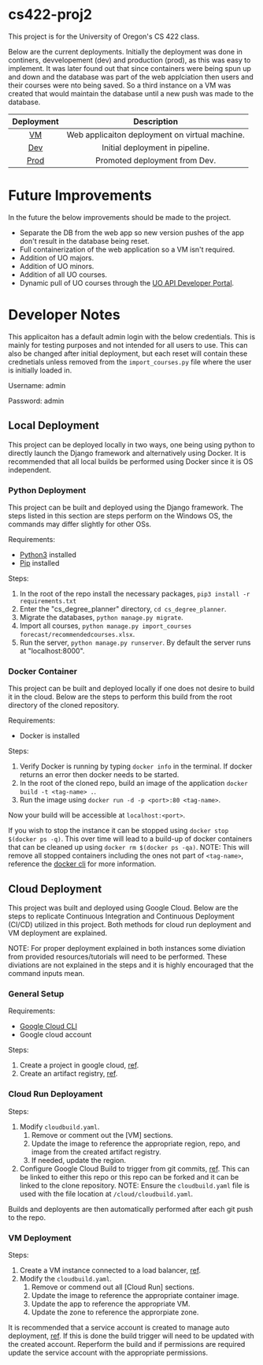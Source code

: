 # cs422-proj2
This project is for the University of Oregon's CS 422 class. 

Below are the current deployments. Initially the deployment was done in continers, devvelopement (dev) and production (prod), as this was easy to implement. It was later found out that since containers were being spun up and down and the database was part of the web applciation then users and their courses were nto being saved. So a third instance on a VM was created that would maintain the database until a new push was made to the database.

| Deployment | Description |
| :----------: | :----------: |
| [VM](http://34.36.192.16) | Web applicaiton deployment on virtual machine. |
| [Dev](https://deploy-cdp-dev-mlyt65mfba-uc.a.run.app) | Initial deployment in pipeline. |
| [Prod](https://deploy-cdp-prod-mlyt65mfba-uc.a.run.app) | Promoted deployment from Dev. |

# Future Improvements
In the future the below improvements should be made to the project.
- Separate the DB from the web app so new version pushes of the app don't result in the database being reset.
- Full containerization of the web application so a VM isn't required.
- Addition of UO majors.
- Addition of UO minors.
- Addition of all UO courses.
- Dynamic pull of UO courses through the [UO API Developer Portal](https://developer.uoregon.edu/).

# Developer Notes
This applicaiton has a default admin login with the below credentials. This is mainly for testing purposes and not intended for all users to use.
This can also be changed after initial deployment, but each reset will contain these crednetials unless removed from the `import_courses.py` file where the user is initially loaded in.

Username: admin

Password: admin

## Local Deployment
This project can be deployed locally in two ways, one being using python to directly launch the Django framework and alternatively using Docker.
It is recommended that all local builds be performed using Docker since it is OS independent.

### Python Deployment
This project can be built and deployed using the Django framework.
The steps listed in this section are steps perform on the Windows OS, the commands may differ slightly for other OSs.

Requirements:
- [Python3](https://www.python.org/downloads/) installed
- [Pip](https://pip.pypa.io/en/stable/installation/) installed

Steps:
1. In the root of the repo install the necessary packages, `pip3 install -r requirements.txt`
2. Enter the "cs_degree_planner" directory, `cd cs_degree_planner`.
3. Migrate the databases, `python manage.py migrate`.
4. Import all courses, `python manage.py import_courses forecast/recommendedcourses.xlsx`.
5. Run the server, `python manage.py runserver`.
By default the server runs at "localhost:8000".

### Docker Container
This project can be built and deployed locally if one does not desire to build it in the cloud.
Below are the steps to perform this build from the root directory of the cloned repository.

Requirements:
- Docker is installed

Steps:
1. Verify Docker is running by typing `docker info` in the terminal.
If docker returns an error then docker needs to be started.
2. In the root of the cloned repo, build an image of the application `docker build -t <tag-name> .`.
3. Run the image using `docker run -d -p <port>:80 <tag-name>`.

Now your build will be accessible at `localhost:<port>`.

If you wish to stop the instance it can be stopped using `docker stop $(docker ps -q)`.
This over time will lead to a build-up of docker containers that can be cleaned up using `docker rm $(docker ps -qa)`.
NOTE: This will remove all stopped containers including the ones not part of `<tag-name>`, reference the [docker cli](https://docs.docker.com/engine/reference/commandline/cli/) for more information.

## Cloud Deployment
This project was built and deployed using Google Cloud.
Below are the steps to replicate Continuous Integration and Continuous Deployment (CI/CD) utilized in this project.
Both methods for cloud run deployment and VM deployment are explained.

NOTE: For proper deployment explained in both instances some diviation from provided resources/tutorials will need to be performed.
These diviations are not explained in the steps and it is highly encouraged that the command inputs mean.

### General Setup
Requirements:
- [Google Cloud CLI](https://cloud.google.com/sdk/docs/install-sdk)
- Google cloud account

Steps:
1. Create a project in google cloud, [ref](https://cloud.google.com/resource-manager/docs/creating-managing-projects#creating_a_project).
2. Create an artifact registry, [ref](https://cloud.google.com/build/docs/build-push-docker-image#create_a_docker_repository_in).

### Cloud Run Deployament
Steps:
1. Modify `cloudbuild.yaml`.
    1. Remove or comment out the [VM] sections.
    2. Update the image to reference the appropriate region, repo, and image from the created artifact registry.
    3. If needed, update the region.
2. Configure Google Cloud Build to trigger from git commits, [ref](https://cloud.google.com/build/docs/automating-builds/create-manage-triggers).
This can be linked to either this repo or this repo can be forked and it can be linked to the clone repository.
NOTE: Ensure the `cloudbuild.yaml` file is used with the file location at `/cloud/cloudbuild.yaml`.

Builds and deployents are then automatically performed after each git push to the repo.

### VM Deployment
Steps:
1. Create a VM instance connected to a load balancer, [ref](https://cloud.google.com/load-balancing/docs/health-checks).
2. Modify the `cloudbuild.yaml`.
    1. Remove or commend out all [Cloud Run] sections.
    2. Update the image to reference the appropriate container image.
    3. Update the app to reference the appropriate VM.
    4. Update the zone to reference the approrpiate zone.

It is recommended that a service account is created to manage auto deployment, [ref](https://cloud.google.com/iam/docs/service-accounts-create).
If this is done the build trigger will need to be updated with the created account.
Reperform the build and if permissions are required update the service account with the appropriate permissions.
